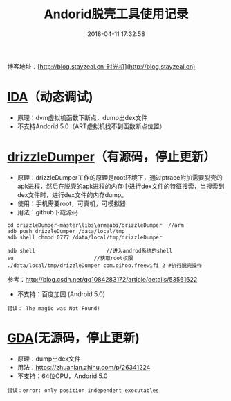 ﻿---
title: Andorid脱壳工具使用记录
date: 2018-04-11 17:32:58
tags:
     - Java
---
博客地址：[http://blog.stayzeal.cn-时光机](http://blog.stayzeal.cn)

# **[IDA]()**（动态调试)
- 原理：dvm虚拟机函数下断点，dump出dex文件
- 不支持Andorid 5.0（ART虚拟机找不到函数断点位置）
<!--more-->
# **[drizzleDumper](https://github.com/DrizzleRisk/drizzleDumper)**（有源码，停止更新）
- 原理：drizzleDumper工作的原理是root环境下，通过ptrace附加需要脱壳的apk进程，然后在脱壳的apk进程的内存中进行dex文件的特征搜索，当搜索到dex文件时，进行dex文件的内存dump。
- 使用：手机需要root，可真机，可模拟器
- 用法：github下载源码
```
cd drizzleDumper-master\libs\armeabi/drizzleDumper  //arm
adb push drizzleDumper /data/local/tmp  
adb shell chmod 0777 /data/local/tmp/drizzleDumper  
  
adb shell                       //进入androd系统的shell  
su                          //获取root权限  
./data/local/tmp/drizzleDumper com.qihoo.freewifi 2 #执行脱壳操作  
```
参考：http://blog.csdn.net/qq1084283172/article/details/53561622
- 不支持：百度加固 (Android 5.0)
```
错误： The magic was Not Found!
```
# **[GDA](http://www.gda.wiki:9090/)**(无源码，停止更新)
- 原理：dump出dex文件
- 用法：https://zhuanlan.zhihu.com/p/26341224
- 不支持：64位CPU，Andorid 5.0
```
错误：error: only position independent executables
```